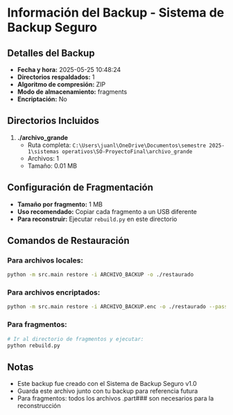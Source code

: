 # Información del Backup - Sistema de Backup Seguro

## Detalles del Backup
- **Fecha y hora:** 2025-05-25 10:48:24
- **Directorios respaldados:** 1
- **Algoritmo de compresión:** ZIP
- **Modo de almacenamiento:** fragments
- **Encriptación:** No

## Directorios Incluidos
1. **./archivo_grande**
   - Ruta completa: `C:\Users\juanl\OneDrive\Documentos\semestre 2025-1\sistemas operativos\SO-ProyectoFinal\archivo_grande`
   - Archivos: 1
   - Tamaño: 0.01 MB

## Configuración de Fragmentación
- **Tamaño por fragmento:** 1 MB
- **Uso recomendado:** Copiar cada fragmento a un USB diferente
- **Para reconstruir:** Ejecutar `rebuild.py` en este directorio

## Comandos de Restauración

### Para archivos locales:
```bash
python -m src.main restore -i ARCHIVO_BACKUP -o ./restaurado
```

### Para archivos encriptados:
```bash
python -m src.main restore -i ARCHIVO_BACKUP.enc -o ./restaurado --password TU_PASSWORD
```

### Para fragmentos:
```bash
# Ir al directorio de fragmentos y ejecutar:
python rebuild.py
```

## Notas
- Este backup fue creado con el Sistema de Backup Seguro v1.0
- Guarda este archivo junto con tu backup para referencia futura
- Para fragmentos: todos los archivos .part### son necesarios para la reconstrucción
